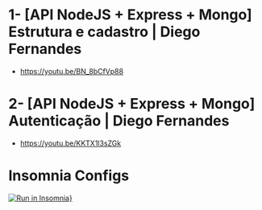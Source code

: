 # 1- [API NodeJS + Express + Mongo] Estrutura e cadastro | Diego Fernandes

- https://youtu.be/BN_8bCfVp88

# 2- [API NodeJS + Express + Mongo] Autenticação | Diego Fernandes

- https://youtu.be/KKTX1l3sZGk

# Insomnia Configs
[![Run in Insomnia}](https://insomnia.rest/images/run.svg)](https://insomnia.rest/run/?label=express-rocketseat&uri=https%3A%2F%2Fraw.githubusercontent.com%2FVineasouza%2Ftil%2Fmaster%2Fexpress%2Fexpress-rocketseat%2Fexport.json)
